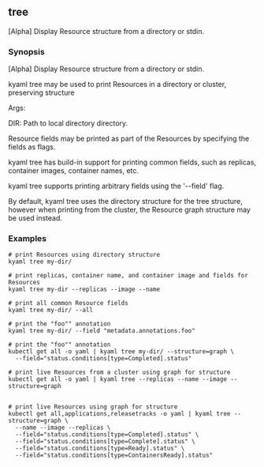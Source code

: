## tree

[Alpha] Display Resource structure from a directory or stdin.

### Synopsis

[Alpha] Display Resource structure from a directory or stdin.

kyaml tree may be used to print Resources in a directory or cluster, preserving structure

Args:

  DIR:
    Path to local directory directory.

Resource fields may be printed as part of the Resources by specifying the fields as flags.

kyaml tree has build-in support for printing common fields, such as replicas, container images,
container names, etc.

kyaml tree supports printing arbitrary fields using the '--field' flag.

By default, kyaml tree uses the directory structure for the tree structure, however when printing
from the cluster, the Resource graph structure may be used instead.

### Examples

    # print Resources using directory structure
    kyaml tree my-dir/
    
    # print replicas, container name, and container image and fields for Resources
    kyaml tree my-dir --replicas --image --name
    
    # print all common Resource fields
    kyaml tree my-dir/ --all
    
    # print the "foo"" annotation
    kyaml tree my-dir/ --field "metadata.annotations.foo" 
    
    # print the "foo"" annotation
    kubectl get all -o yaml | kyaml tree my-dir/ --structure=graph \
      --field="status.conditions[type=Completed].status"
    
    # print live Resources from a cluster using graph for structure
    kubectl get all -o yaml | kyaml tree --replicas --name --image --structure=graph
    
    
    # print live Resources using graph for structure
    kubectl get all,applications,releasetracks -o yaml | kyaml tree --structure=graph \
      --name --image --replicas \
      --field="status.conditions[type=Completed].status" \
      --field="status.conditions[type=Complete].status" \
      --field="status.conditions[type=Ready].status" \
      --field="status.conditions[type=ContainersReady].status"
